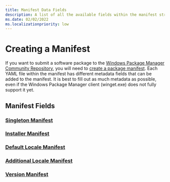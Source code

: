 ```yaml
---
title: Manifest Data Fields
description: A list of all the available fields within the manifest structure
ms.date: 02/02/2022
ms.localizationpriority: low
---
```


# Creating a Manifest

If you want to submit a software package to the [Windows Package Manager Community Repository](repository.md), you will need to [create a package manifest](manifest.md). Each YAML file within the manifest has different metadata fields that can be added to the manifest. It is best to fill out as much metadata as possible, even if the Windows Package Manager client (winget.exe) does not fully support it yet.

## Manifest Fields

### [Singleton Manifest](#tab/singleton/)

### [Installer Manifest](#tab/installer/)

### [Default Locale Manifest](#tab/defaultLocale/)

### [Additional Locale Manifest](#tab/locale/)

### [Version Manifest](#tab/version/)